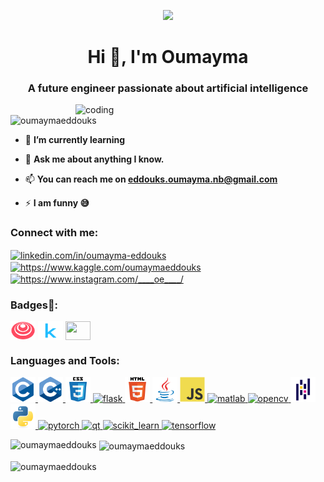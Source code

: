 <p align="center"> <img  width="1900" high="30" src="https://www.bing.com/th/id/OGC.2e7392bd69172cb64fb648d6a5abb830?pid=1.7&rurl=https%3a%2f%2fmedia.giphy.com%2fmedia%2fxTiTnxpQ3ghPiB2Hp6%2fgiphy.gif&ehk=c8COSrPeIa%2bBkADUMjh%2bzxXm3w0fTQl1i4NEgrydoPE%3d" /> </p>

<h1 align="center">Hi 👋, I'm Oumayma</h1>
<h3 align="center">A future engineer passionate about artificial intelligence</h3>
<img align="right" alt="coding" width="400" src="https://camo.githubusercontent.com/5b164c7b384f763952295dc4eaff90234628469545b4a413f7d79600d4cb23e2/68747470733a2f2f6d656469612e74656e6f722e636f6d2f505039763756497336523441414141642f7363616c65722d6372656174652d696d706163742e676966">

<p align="left"> <img src="https://komarev.com/ghpvc/?username=oumaymaeddouks&label=Profile%20views&color=0e75b6&style=flat" alt="oumaymaeddouks" /> </p>

- 🌱 **I’m currently learning**

- 💬 **Ask me about anything I know.**

- 📫 **You can reach me on eddouks.oumayma.nb@gmail.com**

- ⚡ **I am funny 😅**

<h3 align="left">Connect with me:</h3>
<p align="left">
<a href="https://linkedin.com/in/linkedin.com/in/oumayma-eddouks" target="blank"><img align="center" src="https://raw.githubusercontent.com/rahuldkjain/github-profile-readme-generator/master/src/images/icons/Social/linked-in-alt.svg" alt="linkedin.com/in/oumayma-eddouks" height="30" width="40" /></a>
<a href="https://kaggle.com/https://www.kaggle.com/oumaymaeddouks" target="blank"><img align="center" src="https://raw.githubusercontent.com/rahuldkjain/github-profile-readme-generator/master/src/images/icons/Social/kaggle.svg" alt="https://www.kaggle.com/oumaymaeddouks" height="30" width="40" /></a>
<a href="https://instagram.com/https://www.instagram.com/____oe____/" target="blank"><img align="center" src="https://raw.githubusercontent.com/rahuldkjain/github-profile-readme-generator/master/src/images/icons/Social/instagram.svg" alt="https://www.instagram.com/____oe____/" height="30" width="40" /></a>
</p>
<h3 align="left">Badges🥇:</h3>
<p align="left">
<img align="center" src="https://github.com/medmac01/medmac01/raw/main/Badges/download%20(1).png" height="30" width="40" />
<img align="center" src="https://github.com/medmac01/medmac01/raw/main/Badges/thumbnail.png" height="30" width="40" />
<img align="center" src="https://th.bing.com/th/id/R.4a801b9fe161e023907fc1256f42ebea?rik=iBp68K12yN2SRg&pid=ImgRaw&r=0" height="30" width="40" />

</p>

<h3 align="left">Languages and Tools:</h3>
<p align="left"> <a href="https://www.cprogramming.com/" target="_blank" rel="noreferrer"> <img src="https://raw.githubusercontent.com/devicons/devicon/master/icons/c/c-original.svg" alt="c" width="40" height="40"/> </a> <a href="https://www.w3schools.com/cpp/" target="_blank" rel="noreferrer"> <img src="https://raw.githubusercontent.com/devicons/devicon/master/icons/cplusplus/cplusplus-original.svg" alt="cplusplus" width="40" height="40"/> </a> <a href="https://www.w3schools.com/css/" target="_blank" rel="noreferrer"> <img src="https://raw.githubusercontent.com/devicons/devicon/master/icons/css3/css3-original-wordmark.svg" alt="css3" width="40" height="40"/> </a> <a href="https://flask.palletsprojects.com/" target="_blank" rel="noreferrer"> <img src="https://www.vectorlogo.zone/logos/pocoo_flask/pocoo_flask-icon.svg" alt="flask" width="40" height="40"/> </a> <a href="https://www.w3.org/html/" target="_blank" rel="noreferrer"> <img src="https://raw.githubusercontent.com/devicons/devicon/master/icons/html5/html5-original-wordmark.svg" alt="html5" width="40" height="40"/> </a> <a href="https://www.java.com" target="_blank" rel="noreferrer"> <img src="https://raw.githubusercontent.com/devicons/devicon/master/icons/java/java-original.svg" alt="java" width="40" height="40"/> </a> <a href="https://developer.mozilla.org/en-US/docs/Web/JavaScript" target="_blank" rel="noreferrer"> <img src="https://raw.githubusercontent.com/devicons/devicon/master/icons/javascript/javascript-original.svg" alt="javascript" width="40" height="40"/> </a> <a href="https://www.mathworks.com/" target="_blank" rel="noreferrer"> <img src="https://upload.wikimedia.org/wikipedia/commons/2/21/Matlab_Logo.png" alt="matlab" width="40" height="40"/> </a> <a href="https://opencv.org/" target="_blank" rel="noreferrer"> <img src="https://www.vectorlogo.zone/logos/opencv/opencv-icon.svg" alt="opencv" width="40" height="40"/> </a> <a href="https://pandas.pydata.org/" target="_blank" rel="noreferrer"> <img src="https://raw.githubusercontent.com/devicons/devicon/2ae2a900d2f041da66e950e4d48052658d850630/icons/pandas/pandas-original.svg" alt="pandas" width="40" height="40"/> </a> <a href="https://www.python.org" target="_blank" rel="noreferrer"> <img src="https://raw.githubusercontent.com/devicons/devicon/master/icons/python/python-original.svg" alt="python" width="40" height="40"/> </a> <a href="https://pytorch.org/" target="_blank" rel="noreferrer"> <img src="https://www.vectorlogo.zone/logos/pytorch/pytorch-icon.svg" alt="pytorch" width="40" height="40"/> </a> <a href="https://www.qt.io/" target="_blank" rel="noreferrer"> <img src="https://upload.wikimedia.org/wikipedia/commons/0/0b/Qt_logo_2016.svg" alt="qt" width="40" height="40"/> </a> <a href="https://scikit-learn.org/" target="_blank" rel="noreferrer"> <img src="https://upload.wikimedia.org/wikipedia/commons/0/05/Scikit_learn_logo_small.svg" alt="scikit_learn" width="40" height="40"/> </a> <a href="https://www.tensorflow.org" target="_blank" rel="noreferrer"> <img src="https://www.vectorlogo.zone/logos/tensorflow/tensorflow-icon.svg" alt="tensorflow" width="40" height="40"/> </a> </p>

<p><img align="left" src="https://github-readme-stats.vercel.app/api/top-langs?username=oumaymaeddouks&show_icons=true&locale=en&layout=compact" alt="oumaymaeddouks" /></p>

<p>&nbsp;<img align="center" src="https://github-readme-stats.vercel.app/api?username=oumaymaeddouks&show_icons=true&locale=en" alt="oumaymaeddouks" /></p>

<p><img align="center" src="https://github-readme-streak-stats.herokuapp.com/?user=oumaymaeddouks&" alt="oumaymaeddouks" /></p>
